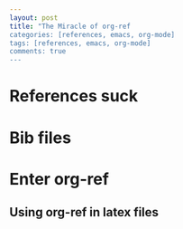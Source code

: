 ```yaml
---
layout: post
title: "The Miracle of org-ref
categories: [references, emacs, org-mode]
tags: [references, emacs, org-mode]
comments: true
---
```


# References suck

# Bib files

# Enter org-ref

## Using org-ref in latex files
